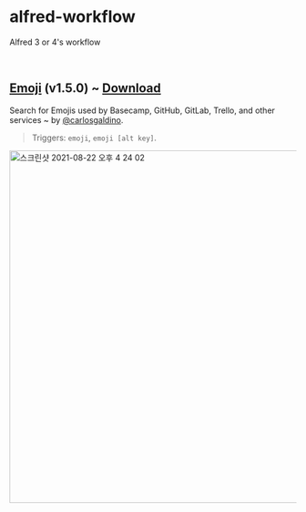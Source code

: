 # alfred-workflow

Alfred 3 or 4's workflow

<br/>

## [Emoji](https://github.com/carlosgaldino/alfred-emoji-workflow) (v1.5.0) ~ [Download](https://github.com/pozafly/alfred-workflow/raw/main/Emoji/emoji.alfredworkflow)

Search for Emojis used by Basecamp, GitHub, GitLab, Trello, and other services ~ by [@carlosgaldino](https://github.com/carlosgaldino/).

> Triggers: `emoji`, `emoji [alt key]`.

<img width="619" alt="스크린샷 2021-08-22 오후 4 24 02" src="https://user-images.githubusercontent.com/59427983/130346428-c67f4d58-ed37-4c78-b8ae-4f2652bffeef.png">

<br/>

